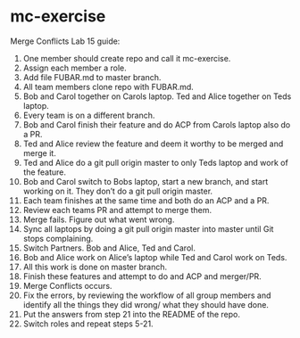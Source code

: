 # mc-exercise

Merge Conflicts Lab 15 guide:
1.	One member should create repo and call it mc-exercise.
2.	Assign each member a role.
3.	Add file FUBAR.md to master branch.
4.	All team members clone repo with FUBAR.md.
5.	Bob and Carol together on Carols laptop. Ted and Alice together on Teds laptop.
6.	Every team is on a different branch.
7.	Bob and Carol finish their feature and do ACP from Carols laptop also do a PR.
8.	Ted and Alice review the feature and deem it worthy to be merged and merge it.
9.	Ted and Alice do a git pull origin master to only Teds laptop and work of the feature.
10.	Bob and Carol switch to Bobs laptop, start a new branch, and start working on it. They don’t do a git pull origin master.
11.	Each team finishes at the same time and both do an ACP and a PR.
12.	Review each teams PR and attempt to merge them.
13.	Merge fails. Figure out what went wrong.
14.	Sync all laptops by doing a git pull origin master into master until Git stops complaining.
15.	Switch Partners. Bob and Alice, Ted and Carol.
16.	Bob and Alice work on Alice’s laptop while Ted and Carol work on Teds.
17.	All this work is done on master branch.
18.	Finish these features and attempt to do and ACP and merger/PR.
19.	Merge Conflicts occurs.
20.	Fix the errors, by reviewing the workflow of all group members and identify all the things they did wrong/ what they should have done.
21.	Put the answers from step 21 into the README of the repo.
22.	Switch roles and repeat steps 5-21.
